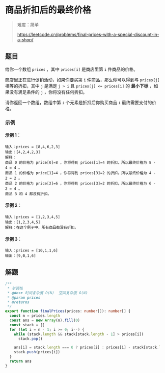 # 商品折扣后的最终价格

> 难度：简单
>
> https://leetcode.cn/problems/final-prices-with-a-special-discount-in-a-shop/

## 题目

给你一个数组 `prices` ，其中 `prices[i]` 是商店里第 `i` 件商品的价格。

商店里正在进行促销活动，如果你要买第 `i` 件商品，那么你可以得到与 `prices[j]` 相等的折扣，其中 `j` 是满足 `j > i` 且 `prices[j] <= prices[i]` 的 **最小下标** ，如果没有满足条件的 `j` ，你将没有任何折扣。

请你返回一个数组，数组中第 `i` 个元素是折扣后你购买商品 `i` 最终需要支付的价格。

### 示例

#### 示例 1：

```
输入：prices = [8,4,6,2,3]
输出：[4,2,4,2,3]
解释：
商品 0 的价格为 price[0]=8 ，你将得到 prices[1]=4 的折扣，所以最终价格为 8 - 4 = 4 。
商品 1 的价格为 price[1]=4 ，你将得到 prices[3]=2 的折扣，所以最终价格为 4 - 2 = 2 。
商品 2 的价格为 price[2]=6 ，你将得到 prices[3]=2 的折扣，所以最终价格为 6 - 2 = 4 。
商品 3 和 4 都没有折扣。
```

#### 示例 2：

```
输入：prices = [1,2,3,4,5]
输出：[1,2,3,4,5]
解释：在这个例子中，所有商品都没有折扣。
```

#### 示例 3：

```
输入：prices = [10,1,1,6]
输出：[9,0,1,6]
```

## 解题

```ts 
/**
 * 单调栈
 * @desc 时间复杂度 O(N)  空间复杂度 O(N)
 * @param prices
 * @returns
 */
export function finalPrices(prices: number[]): number[] {
  const n = prices.length
  const ans = new Array(n).fill(0)
  const stack = []
  for (let i = n - 1; i >= 0; i--) {
    while (stack.length && stack[stack.length - 1] > prices[i])
      stack.pop()

    ans[i] = stack.length === 0 ? prices[i] : prices[i] - stack[stack.length - 1]
    stack.push(prices[i])
  }
  return ans
}
```